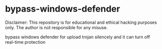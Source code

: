 # bypass-windows-defender
Disclaimer: This repository is for educational and ethical hacking purposes only. The author is not responsible for any misuse.

bypass windows defender for upload trojan silencely and it can turn off real-time protection
